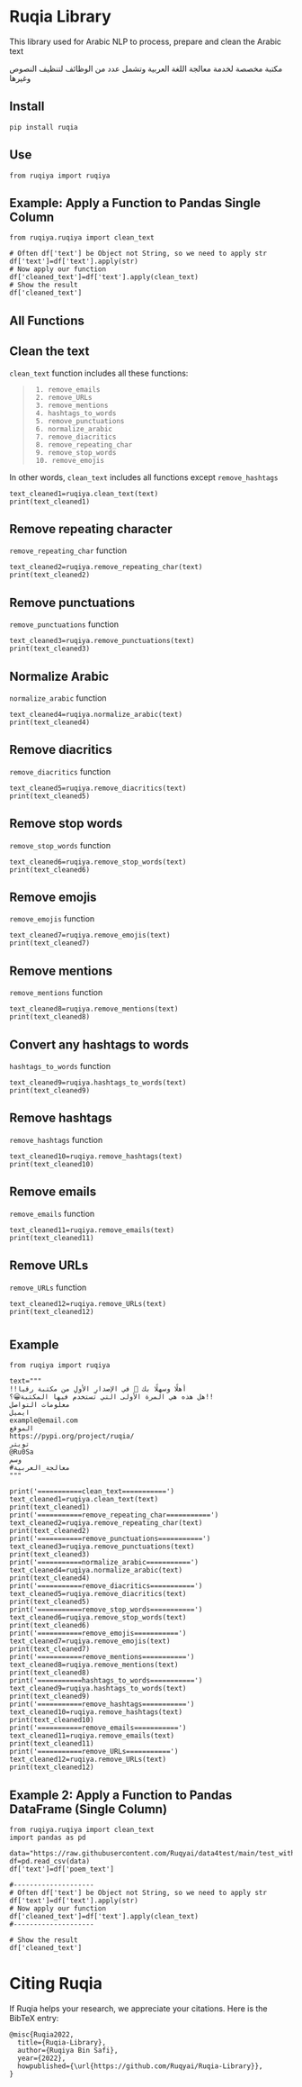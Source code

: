 # Ruqia Library
This library used for Arabic NLP to process, prepare and clean the Arabic text   


مكتبة مخصصة لخدمة معالجة اللغة العربية وتشمل عدد من الوظائف لتنظيف النصوص وغيرها

## Install
```
pip install ruqia
```
## Use
```
from ruqiya import ruqiya
```
## Example: Apply a Function to Pandas Single Column

```
from ruqiya.ruqiya import clean_text

# Often df['text'] be Object not String, so we need to apply str 
df['text']=df['text'].apply(str)
# Now apply our function
df['cleaned_text']=df['text'].apply(clean_text)
# Show the result
df['cleaned_text']
```

## All Functions

## Clean the text 
`clean_text` function includes all these functions:   
  >      1. remove_emails  
  >      2. remove_URLs  
  >      3. remove_mentions   
  >      4. hashtags_to_words     
  >      5. remove_punctuations  
  >      6. normalize_arabic   
  >      7. remove_diacritics   
  >      8. remove_repeating_char   
  >      9. remove_stop_words   
  >      10. remove_emojis

 In other words, `clean_text` includes all functions except `remove_hashtags` 
```
text_cleaned1=ruqiya.clean_text(text)
print(text_cleaned1)
```
## Remove repeating character
`remove_repeating_char` function
```
text_cleaned2=ruqiya.remove_repeating_char(text)
print(text_cleaned2)
```
## Remove punctuations
`remove_punctuations` function
```
text_cleaned3=ruqiya.remove_punctuations(text)
print(text_cleaned3)
```
## Normalize Arabic
`normalize_arabic` function

```
text_cleaned4=ruqiya.normalize_arabic(text)
print(text_cleaned4)
```
## Remove diacritics
`remove_diacritics` function
```
text_cleaned5=ruqiya.remove_diacritics(text)
print(text_cleaned5)
```
## Remove stop words
`remove_stop_words` function
```
text_cleaned6=ruqiya.remove_stop_words(text)
print(text_cleaned6)
```
## Remove emojis
`remove_emojis` function
```
text_cleaned7=ruqiya.remove_emojis(text)
print(text_cleaned7)
```

## Remove mentions
`remove_mentions` function
```
text_cleaned8=ruqiya.remove_mentions(text)
print(text_cleaned8)
```
## Convert any hashtags to words
`hashtags_to_words` function
```
text_cleaned9=ruqiya.hashtags_to_words(text)
print(text_cleaned9)
```

## Remove hashtags
`remove_hashtags` function
```
text_cleaned10=ruqiya.remove_hashtags(text)
print(text_cleaned10)
```
## Remove emails
`remove_emails` function
```
text_cleaned11=ruqiya.remove_emails(text)
print(text_cleaned11)
```
## Remove URLs
`remove_URLs` function
```
text_cleaned12=ruqiya.remove_URLs(text)
print(text_cleaned12)
```
#
## Example
```
from ruqiya import ruqiya

text="""
!!أهلًا وسهلًا بك 👋 في الإصدارِ الأولِ من مكتبة رقيا
هل هذه هي المرة الأولى التي تستخدم فيها المكتبة😀؟!!
معلومات التواصل 
ايميل
example@email.com
الموقع
https://pypi.org/project/ruqia/
تويتر
@Ru0Sa
وسم
#معالجة_العربية
"""

print('===========clean_text===========')
text_cleaned1=ruqiya.clean_text(text)
print(text_cleaned1)
print('===========remove_repeating_char===========')
text_cleaned2=ruqiya.remove_repeating_char(text)
print(text_cleaned2)
print('===========remove_punctuations===========')
text_cleaned3=ruqiya.remove_punctuations(text)
print(text_cleaned3)
print('===========normalize_arabic===========')
text_cleaned4=ruqiya.normalize_arabic(text)
print(text_cleaned4)
print('===========remove_diacritics===========')
text_cleaned5=ruqiya.remove_diacritics(text)
print(text_cleaned5)
print('===========remove_stop_words===========')
text_cleaned6=ruqiya.remove_stop_words(text)
print(text_cleaned6)
print('===========remove_emojis===========')
text_cleaned7=ruqiya.remove_emojis(text)
print(text_cleaned7)
print('===========remove_mentions===========')
text_cleaned8=ruqiya.remove_mentions(text)
print(text_cleaned8)
print('===========hashtags_to_words===========')
text_cleaned9=ruqiya.hashtags_to_words(text)
print(text_cleaned9)
print('===========remove_hashtags===========')
text_cleaned10=ruqiya.remove_hashtags(text)
print(text_cleaned10)
print('===========remove_emails===========')
text_cleaned11=ruqiya.remove_emails(text)
print(text_cleaned11)
print('===========remove_URLs===========')
text_cleaned12=ruqiya.remove_URLs(text)
print(text_cleaned12)

```

## Example 2: Apply a Function to Pandas DataFrame (Single Column)

```
from ruqiya.ruqiya import clean_text
import pandas as pd

data="https://raw.githubusercontent.com/Ruqyai/data4test/main/test_with_lables.csv"
df=pd.read_csv(data)
df['text']=df['poem_text']

#--------------------
# Often df['text'] be Object not String, so we need to apply str 
df['text']=df['text'].apply(str)
# Now apply our function
df['cleaned_text']=df['text'].apply(clean_text)
#--------------------

# Show the result
df['cleaned_text']
```
# Citing Ruqia
If Ruqia helps your research, we appreciate your citations. Here is the BibTeX entry:   
```
@misc{Ruqia2022,
  title={Ruqia-Library},
  author={Ruqiya Bin Safi},
  year={2022},
  howpublished={\url{https://github.com/Ruqyai/Ruqia-Library}},
}
```
